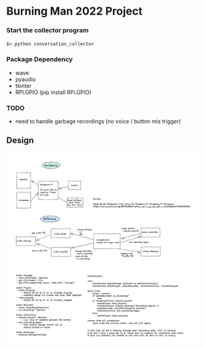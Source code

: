 # Burning Man 2022 Project

### Start the collector program
`$> python conversation_collector`

### Package Dependency 
- wave
- pyaudio
- tkinter
- RPI.GPIO (pip install RPi.GPIO)

### TODO
- need to handle garbage recordings (no voice / button mis trigger)

## Design
![design_diagram](./design/design.png)